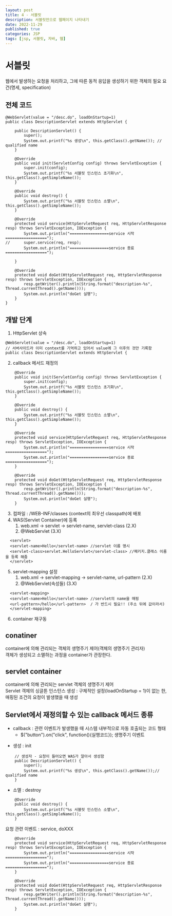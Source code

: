```yaml
---
layout: post
title: 4 - 서블릿
description: 서블릿만으로 웹페이지 나타내기 
date: 2022-11-29
published: true
categories: JSP
tags: [jsp, 서블릿, 자바, 웹]
---
```


# 서블릿
웹에서 발생하는 요청을 처리하고, 그에 따른 동적 응답을 생성하기 위한 객체의 필요 요건(명세, specification)
## 전체 코드
```
@WebServlet(value = "/desc.do", loadOnStartup=1)
public class DescriptionServlet extends HttpServlet {
	
	public DescriptionServlet() {
		super();
		System.out.printf("%s 생성\n", this.getClass().getName()); // qualified name
	}
	
	@Override
	public void init(ServletConfig config) throws ServletException {
		super.init(config);
		System.out.printf("%s 서블릿 인스턴스 초기화\n", this.getClass().getSimpleName());
	}
	
	@Override
	public void destroy() {
		System.out.printf("%s 서블릿 인스턴스 소멸\n", this.getClass().getSimpleName());
	}
	
	@Override
	protected void service(HttpServletRequest req, HttpServletResponse resp) throws ServletException, IOException {
		System.out.println("=================service 시작==================");
//		super.service(req, resp);
		System.out.println("=================service 종료==================");

	}

	@Override
	protected void doGet(HttpServletRequest req, HttpServletResponse resp) throws ServletException, IOException {
		resp.getWriter().println(String.format("description-%s", Thread.currentThread().getName()));
		System.out.println("doGet 실행");
	}
}
```
## 개발 단계
1. HttpServlet 상속
```
@WebServlet(value = "/desc.do", loadOnStartup=1)
// 서버사이드라 이미 context를 기억하고 있어서 value에 그 이후의 것만 기록함
public class DescriptionServlet extends HttpServlet {
```
2. callback 메서드 재정의
```
	@Override
	public void init(ServletConfig config) throws ServletException {
		super.init(config);
		System.out.printf("%s 서블릿 인스턴스 초기화\n", this.getClass().getSimpleName());
	}
	
	@Override
	public void destroy() {
		System.out.printf("%s 서블릿 인스턴스 소멸\n", this.getClass().getSimpleName());
	}
	
	@Override
	protected void service(HttpServletRequest req, HttpServletResponse resp) throws ServletException, IOException {
		System.out.println("=================service 시작==================");
		System.out.println("=================service 종료==================");
	}

	@Override
	protected void doGet(HttpServletRequest req, HttpServletResponse resp) throws ServletException, IOException {
		resp.getWriter().println(String.format("description-%s", Thread.currentThread().getName()));
		System.out.println("doGet 실행");
	}
```
3. 컴파일 : /WEB-INF/classes (context의 최우선 classpath)에 배포
4. WAS(Servlet Container)에 등록
   1) web.xml -> servlet -> servlet-name, servlet-class (2.X)
   2) @WebServlet (3.X)
```
  <servlet>
  <servlet-name>Hello</servlet-name> //servlet 이름 명시
  <servlet-class>servlet.HelloServlet</servlet-class> //패키지.클래스 이름을 등록 해줌
  </servlet>
```
5. servlet-mapping 설정
   1) web.xml -> servlet-mapping -> servlet-name, url-pattern (2.X)
   2) @WebServlet(속성들) (3.X)
```
  <servlet-mapping>
  <servlet-name>Hello</servlet-name> //servlet의 name을 매핑
  <url-pattern>/hello</url-pattern>  / 가 반드시 필요!! (주소 뒤에 값이라서)
  </servlet-mapping>
```
6. container 재구동
## conatiner
container에 의해 관리되는 객체의 생명주기 제어(객체의 생명주기 관리자)  
객체가 생성되고 소멸하는 과정을 container가 관장한다.
## servlet container
container에 의해 관리되는 servlet 객체의 생명주기 제어  
Servlet 객체의 싱글톤 인스턴스 생성 : 구체적인 설정(loadOnStartup = 1)이 없는 한, 매핑된 조건의 요청이 발생했을 때 생성
## Servlet에서 재정의할 수 있는 callback 메서드 종류
* callback : 관련 이벤트가 발생했을 때 시스템 내부적으로 자동 호출되는 코드 형태
  * $("button").on("click", function(){실행코드});
생명주기 이벤트
- 생성 : init
```
    // 생성자 - 요청이 들어오면 WAS가 알아서 생성함
	public DescriptionServlet() {
		super();
		System.out.printf("%s 생성\n", this.getClass().getName());// qualified name
	}
```
- 소멸 : destroy
```
	@Override
	public void destroy() {
		System.out.printf("%s 서블릿 인스턴스 소멸\n", this.getClass().getSimpleName());
	}
```
요청 관련 이벤트 : service, doXXX
```
	@Override
	protected void service(HttpServletRequest req, HttpServletResponse resp) throws ServletException, IOException {
		System.out.println("=================service 시작==================");
		System.out.println("=================service 종료==================");
	}

	@Override
	protected void doGet(HttpServletRequest req, HttpServletResponse resp) throws ServletException, IOException {
		resp.getWriter().println(String.format("description-%s", Thread.currentThread().getName()));
		System.out.println("doGet 실행");
	}
```
